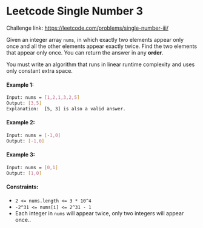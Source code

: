 # Leetcode Single Number 3

Challenge link: https://leetcode.com/problems/single-number-iii/

Given an integer array `nums`, in which exactly two elements appear only once and all the other elements appear exactly twice. Find the two elements that appear only once. You can return the answer in any ****order****.

You must write an algorithm that runs in linear runtime complexity and uses only constant extra space.


#### Example 1: ####
```sh
Input: nums = [1,2,1,3,2,5]
Output: [3,5]
Explanation:  [5, 3] is also a valid answer.
```
#### Example 2: ####
```sh
Input: nums = [-1,0]
Output: [-1,0]
```
#### Example 3: ####
```sh
Input: nums = [0,1]
Output: [1,0]
```
#### Constraints: ####

- ` 2 <= nums.length <= 3 * 10^4 `
- ` -2^31 <= nums[i] <= 2^31 - 1 `
- Each integer in `nums` will appear twice, only two integers will appear once..
